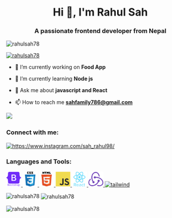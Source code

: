 <h1 align="center">Hi 👋, I'm Rahul Sah</h1>
<h3 align="center">A passionate frontend developer from Nepal</h3>

<p align="left"> <img src="https://komarev.com/ghpvc/?username=rahulsah78&label=Profile%20views&color=0e75b6&style=flat" alt="rahulsah78" /> </p>

<p align="left"> <a href="https://github.com/ryo-ma/github-profile-trophy"><img src="https://github-profile-trophy.vercel.app/?username=rahulsah78" alt="rahulsah78" /></a> </p>

- 🔭 I’m currently working on **Food App**

- 🌱 I’m currently learning **Node js**

- 💬 Ask me about **javascript and React**

- 📫 How to reach me **sahfamily786@gmail.com**
<img src="https://camo.githubusercontent.com/24c6287be76c155a12345cb131d1379589070ec28c94088f4582f19d3a1865e9/68747470733a2f2f6d69726f2e6d656469756d2e636f6d2f76322f726573697a653a6669743a313237322f312a5a53566d57476363317765454e6230536861775778772e676966" />
<h3 align="left">Connect with me:</h3>
<p align="left">
<a href="https://instagram.com/https://www.instagram.com/sah_rahul98/" target="blank"><img align="center" src="https://raw.githubusercontent.com/rahuldkjain/github-profile-readme-generator/master/src/images/icons/Social/instagram.svg" alt="https://www.instagram.com/sah_rahul98/" height="30" width="40" /></a>
</p>

<h3 align="left">Languages and Tools:</h3>
<p align="left"> <a href="https://getbootstrap.com" target="_blank" rel="noreferrer"> <img src="https://raw.githubusercontent.com/devicons/devicon/master/icons/bootstrap/bootstrap-plain-wordmark.svg" alt="bootstrap" width="40" height="40"/> </a> <a href="https://www.w3schools.com/css/" target="_blank" rel="noreferrer"> <img src="https://raw.githubusercontent.com/devicons/devicon/master/icons/css3/css3-original-wordmark.svg" alt="css3" width="40" height="40"/> </a> <a href="https://www.w3.org/html/" target="_blank" rel="noreferrer"> <img src="https://raw.githubusercontent.com/devicons/devicon/master/icons/html5/html5-original-wordmark.svg" alt="html5" width="40" height="40"/> </a> <a href="https://developer.mozilla.org/en-US/docs/Web/JavaScript" target="_blank" rel="noreferrer"> <img src="https://raw.githubusercontent.com/devicons/devicon/master/icons/javascript/javascript-original.svg" alt="javascript" width="40" height="40"/> </a> <a href="https://reactjs.org/" target="_blank" rel="noreferrer"> <img src="https://raw.githubusercontent.com/devicons/devicon/master/icons/react/react-original-wordmark.svg" alt="react" width="40" height="40"/> </a> <a href="https://redux.js.org" target="_blank" rel="noreferrer"> <img src="https://raw.githubusercontent.com/devicons/devicon/master/icons/redux/redux-original.svg" alt="redux" width="40" height="40"/> </a> <a href="https://tailwindcss.com/" target="_blank" rel="noreferrer"> <img src="https://www.vectorlogo.zone/logos/tailwindcss/tailwindcss-icon.svg" alt="tailwind" width="40" height="40"/> </a> </p>

<p><img align="left" src="https://github-readme-stats.vercel.app/api/top-langs?username=rahulsah78&show_icons=true&locale=en&layout=compact" alt="rahulsah78" /></p>

<p>&nbsp;<img align="center" src="https://github-readme-stats.vercel.app/api?username=rahulsah78&show_icons=true&locale=en" alt="rahulsah78" /></p>

<p><img align="center" src="https://github-readme-streak-stats.herokuapp.com/?user=rahulsah78&" alt="rahulsah78" /></p>
